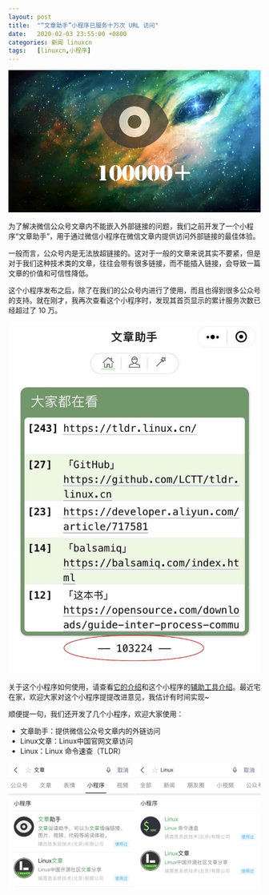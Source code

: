 ```yaml
---
layout: post
title:	"“文章助手”小程序已服务十万次 URL 访问"
date:	2020-02-03 23:55:00 +0800 
categories:	新闻 linuxcn 
tags:	[linuxcn,小程序]
---
```



![](/Asserts/Images/album/202002/03/235455q3qo8jr08ry3ercr.jpg)


为了解决微信公众号文章内不能嵌入外部链接的问题，我们之前开发了一个小程序“文章助手”，用于通过微信小程序在微信文章内提供访问外部链接的最佳体验。


一般而言，公众号内是无法放超链接的。这对于一般的文章来说其实不要紧，但是对于我们这种技术类的文章，往往会带有很多链接，而不能插入链接，会导致一篇文章的价值和可信性降低。


这个小程序发布之后，除了在我们的公众号内进行了使用，而且也得到很多公众号的支持。就在刚才，我再次查看这个小程序时，发现其首页显示的累计服务次数已经超过了 10 万。


![](/Asserts/Images/album/202002/04/092923ypptes4pcjzgzpo5.jpg)


关于这个小程序如何使用，请查看[它的介绍](/article-10838-1.html)和这个小程序的[辅助工具介绍](/article-10896-1.html)。最近宅在家，欢迎大家对这个小程序提提改进意见，我估计有时间实现~


顺便提一句，我们还开发了几个小程序，欢迎大家使用：


* 文章助手：提供微信公众号文章内的外链访问
* Linux文章：Linux中国官网文章访问
* Linux：Linux 命令速查（TLDR）


![](/Asserts/Images/album/202002/04/092934z00i8p2moo7e0iv8.jpg)
